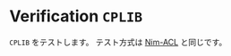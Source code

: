 # Verification `CPLIB`

`CPLIB` をテストします。
テスト方式は [Nim-ACL](https://github.com/zer0-star/Nim-ACL/tree/master#verify%E3%81%AE%E5%AE%9F%E6%96%BD%E6%96%B9%E6%B3%95) と同じです。
